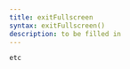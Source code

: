```yaml
---
title: exitFullscreen
syntax: exitFullscreen()
description: to be filled in
---
```


```javascript
etc
```

